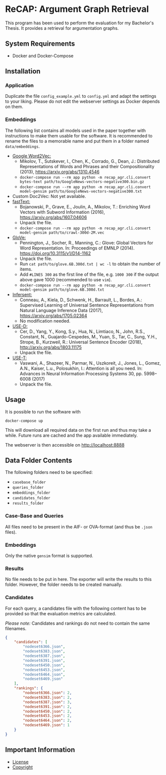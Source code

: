 # ReCAP: Argument Graph Retrieval

This program has been used to perform the evaluation for my Bachelor's Thesis.
It provides a retrieval for argumentation graphs.

## System Requirements

- Docker and Docker-Compose

## Installation

### Application

Duplicate the file `config_example.yml` to `config.yml` and adapt the settings to your liking.
Please do not edit the webserver settings as Docker depends on them.


### Embeddings

The following list contains all models used in the paper together with instructions to make them usable for the software.
It is recommended to rename the files to a memorable name and put them in a folder named `data/embeddings`.

- [Google Word2Vec:](https://drive.google.com/file/d/0B7XkCwpI5KDYNlNUTTlSS21pQmM/edit?usp=sharing)
  - Mikolov, T., Sutskever, I., Chen, K., Corrado, G., Dean, J.: Distributed Representations of Words and Phrases and their Compositionality (2013), <https://arxiv.org/abs/1310.4546>
  - `docker-compose run --rm app python -m recap_agr.cli.convert bytes-text path/to/GoogleNews-vectors-negative300.bin.gz`
  - `docker-compose run --rm app python -m recap_agr.cli.convert model-gensim path/to/GoogleNews-vectors-negative300.txt`
- Custom Doc2Vec: Not yet available.
- [fastText:](https://dl.fbaipublicfiles.com/fasttext/vectors-english/crawl-300d-2M.vec.zip)
  - Bojanowski, P., Grave, E., Joulin, A., Mikolov, T.: Enriching Word Vectors with Subword Information (2016), <https://arxiv.org/abs/1607.04606>
  - Unpack the file.
  - `docker-compose run --rm app python -m recap_agr.cli.convert model-gensim path/to/crawl-300d-2M.vec`
- [GloVe:](http://nlp.stanford.edu/data/glove.840B.300d.zip)
  - Pennington, J., Socher, R., Manning, C.: Glove: Global Vectors for Word Representation. In: Proceedings of EMNLP (2014). <https://doi.org/10.3115/v1/D14-1162>
  - Unpack the file.
  - Run `cat path/to/glove.6B.300d.txt | wc -l` to obtain the number of items.
  - Add `#LINES 300` as the first line of the file, e.g. `1000 300` if the output above gave 1000 (recommended to use `vim`).
  - `docker-compose run --rm app python -m recap_agr.cli.convert model-gensim path/to/glove.6B.300d.txt`
- [Infersent:](https://dl.fbaipublicfiles.com/infersent/infersent1.pkl)
  - Conneau, A., Kiela, D., Schwenk, H., Barrault, L., Bordes, A.: Supervised Learning of Universal Sentence Representations from Natural Language Inference Data (2017), <https://arxiv.org/abs/1705.02364>
  - No modification needed.
- [USE-D:](https://tfhub.dev/google/universal-sentence-encoder/2?tf-hub-format=compressed)
  - Cer, D., Yang, Y., Kong, S.y., Hua, N., Limtiaco, N., John, R.S., Constant, N., Guajardo-Cespedes, M., Yuan, S., Tar, C., Sung, Y.H., Strope, B., Kurzweil, R.: Universal Sentence Encoder (2018), <http://arxiv.org/abs/1803.11175>
  - Unpack the file.
- [USE-T:](https://tfhub.dev/google/universal-sentence-encoder-large/3?tf-hub-format=compressed)
  - Vaswani, A., Shazeer, N., Parmar, N., Uszkoreit, J., Jones, L., Gomez, A.N., Kaiser, L.u., Polosukhin, I.: Attention is all you need. In: Advances in Neural Information Processing Systems 30, pp. 5998–6008 (2017)
  - Unpack the file.




## Usage

It is possible to run the software with

```docker-compose up```

This will download all required data on the first run and thus may take a while.
Future runs are cached and the app available immediately.

The webserver is then accessible on <http://localhost:8888>



## Data Folder Contents

The following folders need to be specified:

- `casebase_folder`
- `queries_folder`
- `embeddings_folder`
- `candidates_folder`
- `results_folder`

### Case-Base and Queries

All files need to be present in the AIF- or OVA-format (and thus be `.json` files).


### Embeddings

Only the native `gensim` format is supported.


### Results

No file needs to be put in here.
The exporter will write the results to this folder.
However, the folder needs to be created manually.


### Candidates

For each query, a candidates file with the following content has to be provided so that the evaluation metrics are calculated.

_Please note:_ Candidates and rankings do not need to contain the same filenames.

```json
{
	"candidates": [
		"nodeset6366.json",
		"nodeset6383.json",
		"nodeset6387.json",
		"nodeset6391.json",
		"nodeset6450.json",
		"nodeset6453.json",
		"nodeset6464.json",
		"nodeset6469.json"
	],
	"rankings": {
		"nodeset6366.json": 2,
		"nodeset6383.json": 2,
		"nodeset6387.json": 3,
		"nodeset6391.json": 2,
		"nodeset6450.json": 2,
		"nodeset6453.json": 2,
		"nodeset6464.json": 2,
		"nodeset6469.json": 1
	}
}

```


## Important Information

- [License](LICENSE)
- [Copyright](NOTICE.md)
